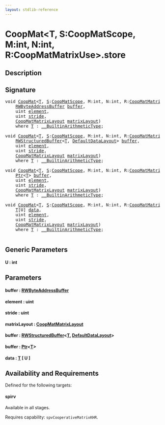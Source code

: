 ```yaml
---
layout: stdlib-reference
---
```


# CoopMat\<T, S:CoopMatScope, M:int, N:int, R:CoopMatMatrixUse\>\.store

## Description





## Signature 

<pre>
<span class="code_keyword">void</span> <a href="../index.html" class="code_type">CoopMat</a>&lt;<a href="../index.html#typeparam-T" class="code_type">T</a>, <a href="../index.html#decl-S" class="code_var">S</a>:<a href="../../coopmatscope-047/index.html" class="code_type">CoopMatScope</a>, M:<span class="code_keyword">int</span>, N:<span class="code_keyword">int</span>, R:<a href="../../coopmatmatrixuse-047d/index.html" class="code_type">CoopMatMatrixUse</a>&gt;.<a href=".html">store</a>(
    <a href="../../rwbyteaddressbuffer-0126d/index.html" class="code_type">RWByteAddressBuffer</a> <a href=".html#decl-buffer" class="code_param">buffer</a>,
    <span class="code_keyword">uint</span> <a href=".html#decl-element" class="code_param">element</a>,
    <span class="code_keyword">uint</span> <a href=".html#decl-stride" class="code_param">stride</a>,
    <a href="../../coopmatmatrixlayout-047d/index.html" class="code_type">CoopMatMatrixLayout</a> <a href=".html#decl-matrixLayout" class="code_param">matrixLayout</a>)
    <span class='code_keyword'>where</span> <a href="../index.html#typeparam-T" class="code_type">T</a> : <a href="../../../interfaces/0_builtinarithmetictype-029j/index.html" class="code_type">__BuiltinArithmeticType</a>;

<span class="code_keyword">void</span> <a href="../index.html" class="code_type">CoopMat</a>&lt;<a href="../index.html#typeparam-T" class="code_type">T</a>, <a href="../index.html#decl-S" class="code_var">S</a>:<a href="../../coopmatscope-047/index.html" class="code_type">CoopMatScope</a>, M:<span class="code_keyword">int</span>, N:<span class="code_keyword">int</span>, R:<a href="../../coopmatmatrixuse-047d/index.html" class="code_type">CoopMatMatrixUse</a>&gt;.<a href=".html">store</a>(
    <a href="../../rwstructuredbuffer-012c/index.html" class="code_type">RWStructuredBuffer</a>&lt;<a href="../index.html#typeparam-T" class="code_type">T</a>, <a href="../../defaultdatalayout-07b/index.html" class="code_type">DefaultDataLayout</a>&gt; <a href=".html#decl-buffer" class="code_param">buffer</a>,
    <span class="code_keyword">uint</span> <a href=".html#decl-element" class="code_param">element</a>,
    <span class="code_keyword">uint</span> <a href=".html#decl-stride" class="code_param">stride</a>,
    <a href="../../coopmatmatrixlayout-047d/index.html" class="code_type">CoopMatMatrixLayout</a> <a href=".html#decl-matrixLayout" class="code_param">matrixLayout</a>)
    <span class='code_keyword'>where</span> <a href="../index.html#typeparam-T" class="code_type">T</a> : <a href="../../../interfaces/0_builtinarithmetictype-029j/index.html" class="code_type">__BuiltinArithmeticType</a>;

<span class="code_keyword">void</span> <a href="../index.html" class="code_type">CoopMat</a>&lt;<a href="../index.html#typeparam-T" class="code_type">T</a>, <a href="../index.html#decl-S" class="code_var">S</a>:<a href="../../coopmatscope-047/index.html" class="code_type">CoopMatScope</a>, M:<span class="code_keyword">int</span>, N:<span class="code_keyword">int</span>, R:<a href="../../coopmatmatrixuse-047d/index.html" class="code_type">CoopMatMatrixUse</a>&gt;.<a href=".html">store</a>(
    <a href="../../ptr-0/index.html" class="code_type">Ptr</a>&lt;<a href="../index.html#typeparam-T" class="code_type">T</a>&gt; <a href=".html#decl-buffer" class="code_param">buffer</a>,
    <span class="code_keyword">uint</span> <a href=".html#decl-element" class="code_param">element</a>,
    <span class="code_keyword">uint</span> <a href=".html#decl-stride" class="code_param">stride</a>,
    <a href="../../coopmatmatrixlayout-047d/index.html" class="code_type">CoopMatMatrixLayout</a> <a href=".html#decl-matrixLayout" class="code_param">matrixLayout</a>)
    <span class='code_keyword'>where</span> <a href="../index.html#typeparam-T" class="code_type">T</a> : <a href="../../../interfaces/0_builtinarithmetictype-029j/index.html" class="code_type">__BuiltinArithmeticType</a>;

<span class="code_keyword">void</span> <a href="../index.html" class="code_type">CoopMat</a>&lt;<a href="../index.html#typeparam-T" class="code_type">T</a>, <a href="../index.html#decl-S" class="code_var">S</a>:<a href="../../coopmatscope-047/index.html" class="code_type">CoopMatScope</a>, M:<span class="code_keyword">int</span>, N:<span class="code_keyword">int</span>, R:<a href="../../coopmatmatrixuse-047d/index.html" class="code_type">CoopMatMatrixUse</a>&gt;.<a href=".html">store</a>&lt;<a href=".html#decl-U" class="code_var">U</a>:<span class="code_keyword">int</span>&gt;(
    <a href="../index.html#typeparam-T" class="code_type">T</a>[U] <a href=".html#decl-data" class="code_param">data</a>,
    <span class="code_keyword">uint</span> <a href=".html#decl-element" class="code_param">element</a>,
    <span class="code_keyword">uint</span> <a href=".html#decl-stride" class="code_param">stride</a>,
    <a href="../../coopmatmatrixlayout-047d/index.html" class="code_type">CoopMatMatrixLayout</a> <a href=".html#decl-matrixLayout" class="code_param">matrixLayout</a>)
    <span class='code_keyword'>where</span> <a href="../index.html#typeparam-T" class="code_type">T</a> : <a href="../../../interfaces/0_builtinarithmetictype-029j/index.html" class="code_type">__BuiltinArithmeticType</a>;

</pre>

## Generic Parameters

####  <a id="decl-U"></a>U  : int

## Parameters

####  <a id="decl-buffer"></a>buffer  : [RWByteAddressBuffer](../../rwbyteaddressbuffer-0126d/index.html)
####  <a id="decl-element"></a>element  : uint
####  <a id="decl-stride"></a>stride  : uint
####  <a id="decl-matrixLayout"></a>matrixLayout  : [CoopMatMatrixLayout](../../coopmatmatrixlayout-047d/index.html)
####  <a id="decl-buffer"></a>buffer  : [RWStructuredBuffer](../../rwstructuredbuffer-012c/index.html)\<[T](../../rwstructuredbuffer-012c/index.html#typeparam-T), [DefaultDataLayout](../../defaultdatalayout-07b/index.html)\>
####  <a id="decl-buffer"></a>buffer  : [Ptr](../../ptr-0/index.html)\<[T](../../ptr-0/index.html#typeparam-T)\>
####  <a id="decl-data"></a>data  : [T](../index.html#typeparam-T) \[ U \]

## Availability and Requirements

Defined for the following targets:

#### spirv
Available in all stages.

Requires capability: `spvCooperativeMatrixKHR`.


